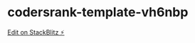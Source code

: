 # codersrank-template-vh6nbp

[Edit on StackBlitz ⚡️](https://stackblitz.com/edit/codersrank-template-vh6nbp)